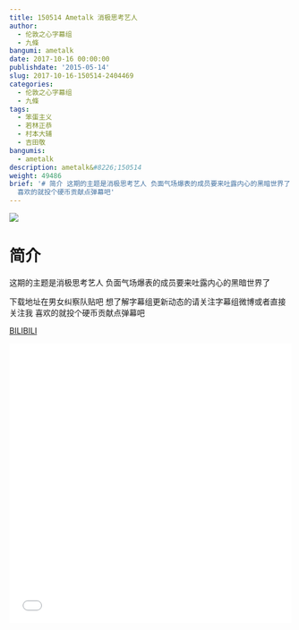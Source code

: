 ```yaml
---
title: 150514 Ametalk 消极思考艺人
author:
  - 伦敦之心字幕组
  - 九條
bangumi: ametalk
date: 2017-10-16 00:00:00
publishdate: '2015-05-14'
slug: 2017-10-16-150514-2404469
categories:
  - 伦敦之心字幕组
  - 九條
tags:
  - 笨蛋主义
  - 若林正恭
  - 村本大辅
  - 吉田敬
bangumis:
  - ametalk
description: ametalk&#8226;150514
weight: 49486
brief: '# 简介 这期的主题是消极思考艺人 负面气场爆表的成员要来吐露内心的黑暗世界了 下载地址在男女纠察队贴吧 想了解字幕组更新动态的请关注字幕组微博或者直接关注我
  喜欢的就投个硬币贡献点弹幕吧'
---
```


![](https://i.imgur.com/7XkyVi9.jpg)

# 简介  
这期的主题是消极思考艺人 负面气场爆表的成员要来吐露内心的黑暗世界了 


下载地址在男女纠察队贴吧 想了解字幕组更新动态的请关注字幕组微博或者直接关注我 喜欢的就投个硬币贡献点弹幕吧

  [BILIBILI](https://www.bilibili.com/video/av2404469/)


<div class="vcontainer">  <iframe class='video' src="//www.bilibili.com/blackboard/player.html?aid=2404469" width="100%" height="500" frameborder="0" allowfullscreen="allowfullscreen"></iframe></div>
